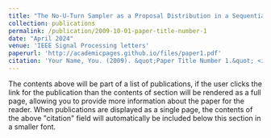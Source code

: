 ```yaml
---
title: "The No-U-Turn Sampler as a Proposal Distribution in a Sequential Monte Carlo Sampler Without Accept/Reject"
collection: publications
permalink: /publication/2009-10-01-paper-title-number-1
date: "April 2024"
venue: 'IEEE Signal Processing letters'
paperurl: 'http://academicpages.github.io/files/paper1.pdf'
citation: 'Your Name, You. (2009). &quot;Paper Title Number 1.&quot; <i>Journal 1</i>. 1(1).'
---
```


The contents above will be part of a list of publications, if the user clicks the link for the publication than the contents of section will be rendered as a full page, allowing you to provide more information about the paper for the reader. When publications are displayed as a single page, the contents of the above "citation" field will automatically be included below this section in a smaller font.
